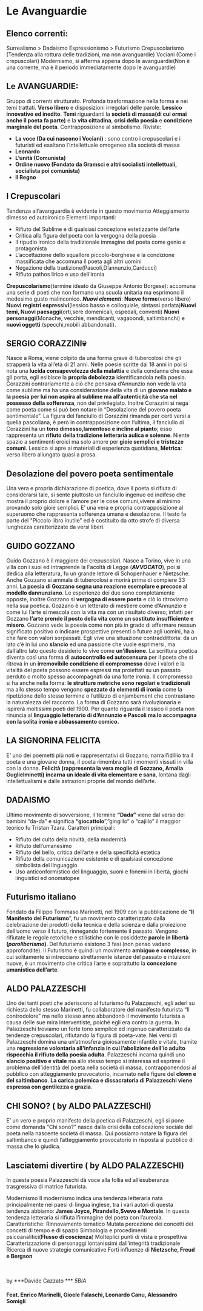 
# Le Avanguardie

## Elenco correnti:
Surrealismo > Dadaismo
Espressionismo > Futurismo
Crepuscolarismo (Tendenza alla rottura delle tradizioni, ma non avanguardie)
Vociani (Come i crepuscolari)
Modernismo, si afferma appena dopo le avanguardie(Non è una corrente, ma è il periodo immediatamente dopo le avanguardie)

## Le AVANGUARDIE:
Gruppo di correnti strutturato. Profonda trasformazione nella forma e nei temi trattati. **Verso libero** e disposizioni irregolari delle parole. **Lessico innovativo ed inedito**. **Temi** riguardanti la **società di massa(di cui ormai anche il poeta fa parte)** e la **vita cittadina**, **crisi della poesia** e **condizione marginale del poeta**.
Contrapposizione al simbolismo. Riviste: 
- **La voce (Da cui nascono i Vociani)** : sono contro i crepuscolari e i futuristi ed esaltano l’intellettuale omogeneo alla società di massa
- **Leonardo**
- **L’unità (Comunista)**
- **Ordine nuovo (Fondato da Gramsci e altri socialisti intellettuali, socialista poi comunista)**
- **Il Regno**

## I Crepuscolari
Tendenza all’avanguardia è evidente in questo movimento
Atteggiamento dimesso ed autoironico
Elementi importanti:
- Rifiuto del Sublime e di qualsiasi concezione estetizzante dell’arte
- Critica alla figura del poeta con la vergogna della poesia
- Il ripudio ironico della tradizionale immagine del poeta come genio e protagonista
- L’accettazione dello squallore piccolo-borghese e la condizione massificata che accomuna il poeta agli altri uomini
- Negazione della tradizione(Pascoli,D’annunzio,Carducci)
- Rifiuto pathos lirico e uso dell’ironia

**Crepuscolarismo**(termine ideato da Giuseppe Antonio Borgese): accomuna una serie di poeti che non formano una scuola unitaria ma esprimono il medesimo gusto malinconico.
***Nuovi elementi***: **Nuove forme**(verso libero) **Nuovi registri espressivi**(lessico basso e colloquiale, sintassi parlata)**Nuovi temi, Nuovi paesaggi**(orti,sere domenicali, ospedali, conventi) **Nuovi personaggi**(Monache, vecchie, mendicanti, vagabondi, saltimbanchi) e **nuovi oggetti** (specchi,mobili abbandonati).

## SERGIO CORAZZINI💀
Nasce a Roma, viene colpito da una forma grave di tubercolosi che gli strapperà la vita all’età di 21 anni. Nelle poesie scritte dai 18 anni in poi si nota una **lucida consapevolezza della malattia** e della condanna che essa gli porta, egli esibisce la **propria debolezza** identificandola nella poesia.
Corazzini contrariamente a ciò che pensava d’Annunzio non vede la vita come sublime ma ha una considerazione della vita di un **giovane malato e la poesia per lui non aspira al sublime ma all’autenticità che sta nel possesso della sofferenza**, non del privilegiato. Inoltre Corazzini si nega come poeta come si può ben notare in “Desolazione del povero poeta sentimentale”.
La figura del fanciullo di Corazzini rimanda per certi versi a quella pascoliana, è però in contrapposizione con l’ultima, il fanciullo di Corazzini ha un **tono dimesso,lamentoso e incline al pianto**; esso rappresenta un **rifiuto della tradizione letteraria aulica e solenne**.
Niente spazio a sentimenti eroici ma solo amore per **gioie semplici e tristezze comuni**. Lessico si apre ai materiali di esperienza quotidiana, **Metrica**: verso libero allungato quasi a prosa.

## Desolazione del povero poeta sentimentale
Una vera e propria dichiarazione di poetica, dove il poeta si rifiuta di considerarsi tale, si sente piuttosto un fanciullo ingenuo ed indifeso che mostra il proprio dolore e l’amore per le cose comuni,vivere al minimo provando solo gioie semplici.
E’ una vera e propria contrapposizione al superuomo che rappresenta sofferenza umana e desolazione. Il testo fa parte del "Piccolo libro inutile” ed è costituito da otto strofe di diversa lunghezza caratterizzate da versi liberi.

## GUIDO GOZZANO
Guido Gozzano è il maggiore dei crepuscolari. Nasce a Torino, vive in una villa con i suoi ed intraprende la Facoltà di Legge (***AVVOCATO***), poi si dedica alla letteratura, fu un grande lettore di Schopenhauer e Nietzsche. Anche Gozzano si ammala di tubercolosi e morirà prima di compiere 33 anni.
**La poesia di Gozzano segna una reazione esemplare e precoce al modello dannunziano**. Le esperienze dei due sono completamente opposte, inoltre Gozzano si **vergogna di essere poeta** e ciò lo ritroviamo nella sua poetica. Gozzano è un letterato di mestiere come d’Annunzio e come lui l’arte si mescola con la vita ma con un risultato diverso; infatti per Gozzano **l’arte prende il posto della vita come un sostituto insufficiente e misero**. Gozzano vede la poesia come non più in grado di affermare nessun significato positivo o indicare prospettive presenti o future agli uomini, ha a che fare con valori sorpassati. Egli vive una situazione contraddittoria: da un lato c’è in lui uno **slancio** ed una passione che vuole esprimersi, ma dall’altro lato questo desiderio lo vive come **un’illusione**. La scrittura poetica diventa così una forma di **autocontrollo ed autocensura** per il poeta che si ritrova in un **irremovibile condizione di compromesso** dove i valori e la vitalità del poeta possono essere espressi ma proiettati su un passato perduto o molto spesso accompagnati da una forte ironia. Il compromesso si ha anche nella forma: **le strutture metriche sono regolari e tradizionali** ma allo stesso tempo vengono **spezzate da elementi di ironia** come la ripetizione dello stesso termine o l’utilizzo di enjambement che contrastano la naturalezza del racconto. La forma di Gozzano sarà rivoluzionaria e ispirerà moltissimi poeti del 1900. Per quanto riguarda il lessico il poeta non rinuncia al **linguaggio letterario di d’Annunzio e Pascoli ma lo accompagna con la solita ironia e abbassamento comico.**

## LA SIGNORINA FELICITA
E’ uno dei poemetti più noti e rappresentativi di Gozzano, narra l’idillio tra il poeta e una giovane donna, il poeta rimembra tutti i momenti vissuti in villa con la donna. **Felicità (rappresenta la vera moglie di Gozzano, Amalia Guglielminetti) incarna un ideale di vita elementare e sana**,  lontana dagli intellettualismi e dalle astrazioni proprie del mondo dell’arte.

## DADAISMO
Ultimo movimento di sovversione, il termine **“Dada”**  viene dal verso dei bambini “da-da” e significa **“giocattolo**”,”gingillo” o “cajillo” il maggior teorico fu Tristan Tzara.
Caratteri principali: 
- Rifiuto del culto della novità, della modernità
- Rifiuto dell’umanesimo 
- Rifiuto del bello, critica dell’arte e della specificità estetica
- Rifiuto della comunicazione esistente e di qualsiasi concezione simbolista del linguaggio
- Uso anticonformistico del linguaggio, suoni e fonemi in libertà, giochi linguistici ed onomatopee

## Futurismo italiano
Fondato da Filippo Tommaso Marinetti, nel 1909 con la pubblicazione de “**Il Manifesto del Futurismo**”, fu un movimento caratterizzato dalla celebrazione dei prodotti della tecnica e della scienza e dalla proiezione dell’uomo verso il futuro, rinnegando fortemente il passato. Vengono rifiutate le regole retoriche e stilistiche con le cosiddette **parole in libertà (*paroliberismo*)**. 
Del futurismo esistono 3 fasi (non penso vadano approfondite).
Il Futurismo è quindi un movimento **ambiguo e complesso**, in cui solitamente si intrecciano strettamente istanze del passato e intuizioni nuove, è un movimento che critica l’arte e soprattutto la **concezione umanistica dell’arte**.

## ALDO PALAZZESCHI
Uno dei tanti poeti che aderiscono al futurismo fu Palazzeschi, egli aderì su richiesta dello stesso Marinetti, fu collaboratore del manifesto futurista “Il controdolore” ma nello stesso anno abbandonò il movimento futurista a causa delle sue mira interventiste, poiché egli era contro la guerra.
In Palazzeschi troviamo un forte tono semplice ed ingenuo caratterizzato da tendenze crepuscolari, rifiutando la figura di poeta-vate. Nei versi di Palazzeschi domina una un’atmosfera gioiosamente infantile e vitale, tramite una **regressione volontaria all’infanzia in cui l’abolizione dell’io adulto rispecchia il rifiuto della poesia adulta**. Palazzeschi incarna quindi uno **slancio positivo e vitale** ma allo stesso tempo si interessa ed esprime il problema dell’identità del poeta nella società di massa, contrapponendosi al pubblico con atteggiamento provocatorio, incarnato nelle figure del **clown e del saltimbanco**.
**La carica polemica e dissacratoria di Palazzeschi viene espressa con gentilezza e grazia**.

## CHI SONO? ( by  ALDO PALAZZESCHI)
E’ un vero e proprio manifesto della poetica di Palazzeschi, egli si pone come domanda “Chi sono?” nasce dalla crisi della collocazione sociale del poeta nella nascente società di massa. Qui possiamo notare la figura del saltimbanco e quindi l’atteggiamento provocatorio in risposta al pubblico di massa che lo giudica.

## Lasciatemi divertire ( by ALDO PALAZZESCHI)
In questa poesia Palazzeschi dà voce alla follia ed all’esuberanza trasgressiva di matrice futurista. 

Modernismo
Il modernismo indica una tendenza letteraria nata principalmente nei paesi di lingua inglese, tra i vari autori di questa tendenza abbiamo: **James Joyce, Pirandello,Svevo e Montale**. 
In questa tendenza letteraria si rifiuta l’immagine del poeta con l’aureola.
Caratteristiche:
Rinnovamento tematico
Mutata percezione dei concetti dei concetti di tempo e di spazio
Simbologia e  procedimenti psicoanalitici(**Flusso di coscienza**)
Molteplici punti di vista e prospettiva
Caratterizzazione di personaggi lontanissimi dall’integrità tradizionale
Ricerca di nuove strategie comunicative
Forti influenze di **Nietzsche, Freud e Bergson**

<br><br>
by ***Davide Cazzato *** *5BIA*<br>
#### Feat. Enrico Marinelli, Gioele Falaschi, Leonardo Canu, Alessandro Somigli
